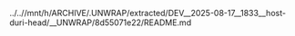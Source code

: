 ../..//mnt/h/ARCHIVE/.UNWRAP/extracted/DEV__2025-08-17__1833__host-duri-head/__UNWRAP/8d55071e22/README.md
